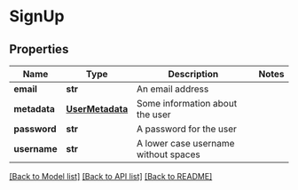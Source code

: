 # SignUp

## Properties
Name | Type | Description | Notes
------------ | ------------- | ------------- | -------------
**email** | **str** | An email address | 
**metadata** | [**UserMetadata**](UserMetadata.md) | Some information about the user | 
**password** | **str** | A password for the user | 
**username** | **str** | A lower case username without spaces | 

[[Back to Model list]](../README.md#documentation-for-models) [[Back to API list]](../README.md#documentation-for-api-endpoints) [[Back to README]](../README.md)


